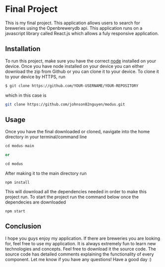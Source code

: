 # Final Project

This is my final project. This application allows users to search for breweries using the Openbrewerydb api. This application runs on a javascript library called React.js which allows a fuly responsive application.
## Installation

To run this project, make sure you have the correct [node](https://nodejs.org/en/) installed on your device. Once you have node installed on your device you can either download the zip from Github or you can clone it to your device. To clone it to your device by HTTPS, run
```bash
$ git clone https://github.com/YOUR-USERNAME/YOUR-REPOSITORY
```

which in this case is 
```bash
git clone https://github.com/johnson82nguyen/modus.git
```

## Usage
Once you have the final downloaded or cloned, navigate into the home directory in your terminal/command line

```python
cd modus-main 

or

cd modus
```

After making it to the main directory run

```
npm install
```
This will download all the dependencies needed in order to make this project run. To start the project run the command below once the dependecies are downloaded
```
npm start
```

## Conclusion

I hope you guys enjoy my application. If there are breweries you are looking for, feel free to use my application. It is always extremely fun to learn new technologies and concepts. Feel free to download it the source code. The source code has detailed comments explaining the functionality of every component. Let me know if you have any questions! Have a good day :)
